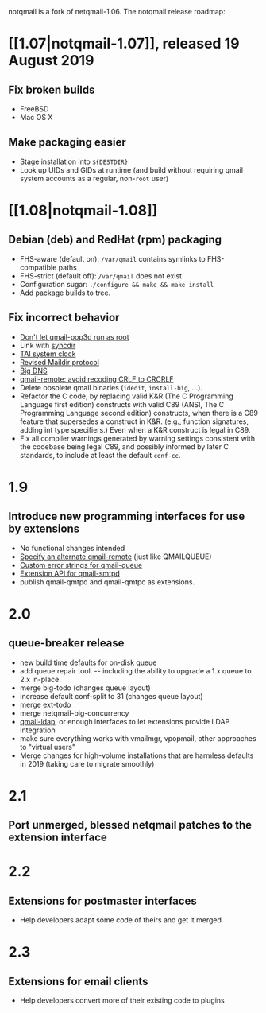 notqmail is a fork of netqmail-1.06. The notqmail release roadmap:

# [[1.07|notqmail-1.07]], released 19 August 2019
## Fix broken builds
- FreeBSD
- Mac OS X
## Make packaging easier
- Stage installation into `${DESTDIR}`
- Look up UIDs and GIDs at runtime (and build without requiring qmail system accounts as a regular, non-`root` user)

# [[1.08|notqmail-1.08]]
## Debian (deb) and RedHat (rpm) packaging
- FHS-aware (default on): `/var/qmail` contains symlinks to FHS-compatible paths
- FHS-strict (default off): `/var/qmail` does not exist
- Configuration sugar: `./configure && make && make install`
- Add package builds to tree.
## Fix incorrect behavior
- [Don't let qmail-pop3d run as root](https://github.com/notqmail/notqmail/issues/47)
- Link with [syncdir](http://untroubled.org/syncdir/)
- [TAI system clock](https://su.bze.ro/software/netqmail-1.05-TAI-leapsecs.patch)
- [Revised Maildir protocol](https://su.bze.ro/software/qmail-1.03-maildir-uniq.patch)
- [Big DNS](https://www.ckdhr.com/ckd/qmail-103.patch)
- [qmail-remote: avoid recoding CRLF to CRCRLF](https://github.com/notqmail/notqmail/pull/18)
- Delete obsolete qmail binaries (`idedit`, `install-big`, ...).
- Refactor the C code, by replacing valid K&R (The C Programming Language first edition) constructs with valid C89 (ANSI, The C Programming Language second edition) constructs, when there is a C89 feature that supersedes a construct in K&R.  (e.g., function signatures, adding int type specifiers.)  Even when a K&R construct is legal in C89.
- Fix all compiler warnings generated by warning settings consistent with the codebase being legal C89, and possibly informed by later C standards, to include at least the default `conf-cc`.

# 1.9
## Introduce new programming interfaces for use by extensions
- No functional changes intended
- [Specify an alternate qmail-remote](https://github.com/notqmail/notqmail/pull/46) (just like QMAILQUEUE)
- [Custom error strings for qmail-queue](https://notes.sagredo.eu/files/qmail/patches/qmail-queue-custom-error-v2.netqmail-1.05.patch)
- [Extension API for qmail-smtpd](http://qmail-spp.sourceforge.net)
- publish qmail-qmtpd and qmail-qmtpc as extensions.

# 2.0
## queue-breaker release
- new build time defaults for on-disk queue
- add queue repair tool.
-- including the ability to upgrade a 1.x queue to 2.x in-place.
- merge big-todo (changes queue layout)
- increase default conf-split to 31 (changes queue layout)
- merge ext-todo
- merge netqmail-big-concurrency
- [qmail-ldap](http://www.nrg4u.com), or enough interfaces to let extensions provide LDAP integration
- make sure everything works with vmailmgr, vpopmail, other approaches to "virtual users"
- Merge changes for high-volume installations that are harmless defaults in 2019 (taking care to migrate smoothly)

# 2.1
## Port unmerged, blessed netqmail patches to the extension interface

# 2.2
## Extensions for postmaster interfaces
- Help developers adapt some code of theirs and get it merged

# 2.3
## Extensions for email clients
- Help developers convert more of their existing code to plugins